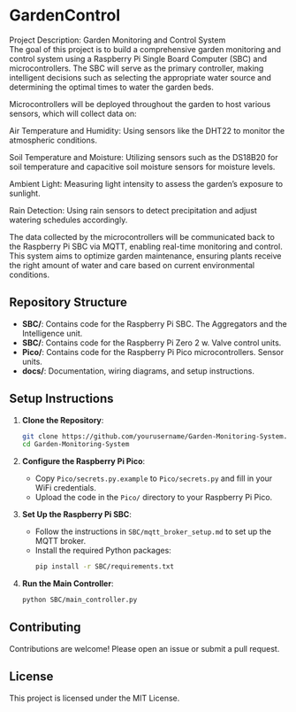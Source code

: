 
# GardenControl
Project Description: Garden Monitoring and Control System<br>
The goal of this project is to build a comprehensive garden monitoring and control system using a Raspberry Pi Single Board Computer (SBC) and microcontrollers. The SBC will serve as the primary controller, making intelligent decisions such as selecting the appropriate water source and determining the optimal times to water the garden beds.

Microcontrollers will be deployed throughout the garden to host various sensors, which will collect data on:

Air Temperature and Humidity: Using sensors like the DHT22 to monitor the atmospheric conditions.<br>

Soil Temperature and Moisture: Utilizing sensors such as the DS18B20 for soil temperature and capacitive soil moisture sensors for moisture levels.<br>

Ambient Light: Measuring light intensity to assess the garden’s exposure to sunlight.<br>

Rain Detection: Using rain sensors to detect precipitation and adjust watering schedules accordingly.<br>

The data collected by the microcontrollers will be communicated back to the Raspberry Pi SBC via MQTT, enabling real-time monitoring and control. This system aims to optimize garden maintenance, ensuring plants receive the right amount of water and care based on current environmental conditions.

## Repository Structure
- **SBC/**: Contains code for the Raspberry Pi SBC. The Aggregators and the Intelligence unit.
- **SBC/**: Contains code for the Raspberry Pi Zero 2 w. Valve control units.
- **Pico/**: Contains code for the Raspberry Pi Pico microcontrollers. Sensor units.
- **docs/**: Documentation, wiring diagrams, and setup instructions.

## Setup Instructions
1. **Clone the Repository**:
    ```bash
    git clone https://github.com/yourusername/Garden-Monitoring-System.git
    cd Garden-Monitoring-System
    ```

2. **Configure the Raspberry Pi Pico**:
    - Copy `Pico/secrets.py.example` to `Pico/secrets.py` and fill in your WiFi credentials.
    - Upload the code in the `Pico/` directory to your Raspberry Pi Pico.

3. **Set Up the Raspberry Pi SBC**:
    - Follow the instructions in `SBC/mqtt_broker_setup.md` to set up the MQTT broker.
    - Install the required Python packages:
        ```bash
        pip install -r SBC/requirements.txt
        ```

4. **Run the Main Controller**:
    ```bash
    python SBC/main_controller.py
    ```

## Contributing
Contributions are welcome! Please open an issue or submit a pull request.

## License
This project is licensed under the MIT License.
